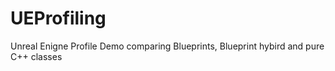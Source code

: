 # UEProfiling
 Unreal Enigne Profile Demo comparing Blueprints, Blueprint hybird and pure C++ classes

